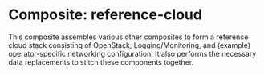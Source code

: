 Composite: reference-cloud
==========================

This composite assembles various other composites to form a reference
cloud stack consisting of OpenStack, Logging/Monitoring, and (example)
operator-specific networking configuration.  It also performs the necessary
data replacements to stitch these components together.

